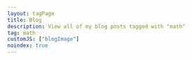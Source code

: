 ```yaml
---
layout: tagPage
title: Blog
description: View all of my blog posts tagged with "math"
tag: math
customJS: ["blogImage"]
noindex: true
---
```

